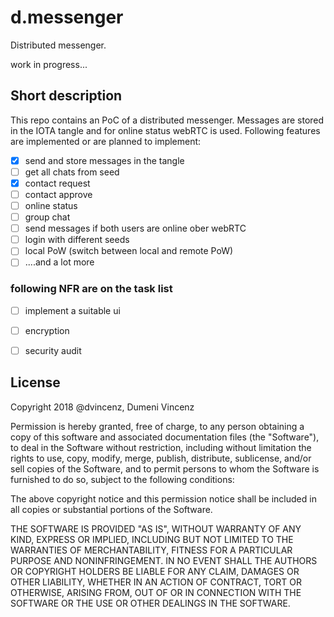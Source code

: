 # d.messenger
Distributed messenger.

work in progress...

## Short description
This repo contains an PoC of a distributed messenger. Messages are stored in the IOTA tangle and for online status webRTC is used. Following features are implemented or are planned to implement:
- [x] send and store messages in the tangle
- [ ] get all chats from seed
- [x] contact request
- [ ] contact approve
- [ ] online status
- [ ] group chat
- [ ] send messages if both users are online ober webRTC
- [ ] login with different seeds
- [ ] local PoW (switch between local and remote PoW)
- [ ] ....and a lot more

### following NFR are on the task list
- [ ] implement a suitable ui
- [ ] encryption
- [ ] security audit





## License
Copyright 2018 @dvincenz, Dumeni Vincenz

Permission is hereby granted, free of charge, to any person obtaining a copy of this software and associated documentation files (the "Software"), to deal in the Software without restriction, including without limitation the rights to use, copy, modify, merge, publish, distribute, sublicense, and/or sell copies of the Software, and to permit persons to whom the Software is furnished to do so, subject to the following conditions:

The above copyright notice and this permission notice shall be included in all copies or substantial portions of the Software.

THE SOFTWARE IS PROVIDED "AS IS", WITHOUT WARRANTY OF ANY KIND, EXPRESS OR IMPLIED, INCLUDING BUT NOT LIMITED TO THE WARRANTIES OF MERCHANTABILITY, FITNESS FOR A PARTICULAR PURPOSE AND NONINFRINGEMENT. IN NO EVENT SHALL THE AUTHORS OR COPYRIGHT HOLDERS BE LIABLE FOR ANY CLAIM, DAMAGES OR OTHER LIABILITY, WHETHER IN AN ACTION OF CONTRACT, TORT OR OTHERWISE, ARISING FROM, OUT OF OR IN CONNECTION WITH THE SOFTWARE OR THE USE OR OTHER DEALINGS IN THE SOFTWARE.
